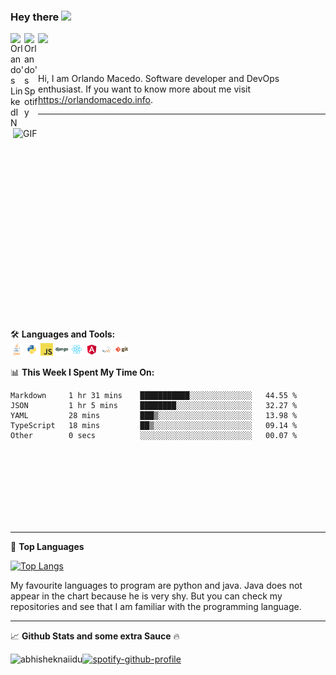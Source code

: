 <!--
**Orlando-pt/Orlando-pt** is a ✨ _special_ ✨ repository because its `README.md` (this file) appears on your GitHub profile.

Here are some ideas to get you started:

- 🔭 I’m currently working on ...
- 🌱 I’m currently learning ...
- 👯 I’m looking to collaborate on ...
- 🤔 I’m looking for help with ...
- 💬 Ask me about ...
- 📫 How to reach me: ...
- 😄 Pronouns: ...
- ⚡ Fun fact: ...
-->
### Hey there <img src="https://media.giphy.com/media/hvRJCLFzcasrR4ia7z/giphy.gif" width="25px">
<a href="https://www.linkedin.com/in/orlando-macedo-983201187/">
  <img align="left" alt="Orlando's LinkedIN" width="22px" src="https://raw.githubusercontent.com/peterthehan/peterthehan/master/assets/linkedin.svg" />
</a>
<a href="https://open.spotify.com/user/21gakyr6iiadj2vmiqikdg6cy?si=9e20e3d90c2f4393">
  <img align="left" alt="Orlando's Spotify" width="22px" src="https://raw.githubusercontent.com/peterthehan/peterthehan/master/assets/spotify.svg" />
</a>

![](https://visitor-badge.glitch.me/badge?page_id=Orlandopt.Orlandopt)

<br />

Hi, I am Orlando Macedo. Software developer and DevOps enthusiast. If you want to know more about me visit https://orlandomacedo.info.

---

  <img align="right" alt="GIF" src="https://github.com/abhisheknaiidu/abhisheknaiidu/blob/master/code.gif?raw=true" width="500" height="320" />

🛠️ **Languages and Tools:**  
<code><img height="20" src="https://raw.githubusercontent.com/github/explore/80688e429a7d4ef2fca1e82350fe8e3517d3494d/topics/java/java.png"></code>
<code><img height="20" src="https://raw.githubusercontent.com/github/explore/80688e429a7d4ef2fca1e82350fe8e3517d3494d/topics/python/python.png"></code>
<code><img height="20" src="https://raw.githubusercontent.com/github/explore/80688e429a7d4ef2fca1e82350fe8e3517d3494d/topics/javascript/javascript.png"></code>
<code><img height="20" src="https://raw.githubusercontent.com/github/explore/80688e429a7d4ef2fca1e82350fe8e3517d3494d/topics/django/django.png"></code>
<code><img height="20" src="https://raw.githubusercontent.com/github/explore/80688e429a7d4ef2fca1e82350fe8e3517d3494d/topics/react/react.png"></code>
<code><img height="20" src="https://raw.githubusercontent.com/github/explore/80688e429a7d4ef2fca1e82350fe8e3517d3494d/topics/angular/angular.png"></code>
<code><img height="20" src="https://raw.githubusercontent.com/github/explore/80688e429a7d4ef2fca1e82350fe8e3517d3494d/topics/mysql/mysql.png"></code>
<code><img height="20" src="https://raw.githubusercontent.com/github/explore/80688e429a7d4ef2fca1e82350fe8e3517d3494d/topics/git/git.png"></code>

📊 **This Week I Spent My Time On:**
<!--START_SECTION:waka-->

```text
Markdown     1 hr 31 mins    ███████████░░░░░░░░░░░░░░   44.55 %
JSON         1 hr 5 mins     ████████░░░░░░░░░░░░░░░░░   32.27 %
YAML         28 mins         ███▒░░░░░░░░░░░░░░░░░░░░░   13.98 %
TypeScript   18 mins         ██▒░░░░░░░░░░░░░░░░░░░░░░   09.14 %
Other        0 secs          ░░░░░░░░░░░░░░░░░░░░░░░░░   00.07 %
```

<!--END_SECTION:waka-->

<br />
<br />
<br />
<br />
<br />
<br />
<br />

--- 

💜 **Top Languages**
<div>

[![Top Langs](https://github-readme-stats.vercel.app/api/top-langs/?username=Orlando-pt&hide=html,css&layout=compact)](https://github.com/anuraghazra/github-readme-stats)
  
My favourite languages to program are python and java. Java does not appear in the chart because he is very shy. But you can check my repositories and see that I am familiar with the programming language.
  
</div>

---

📈 **Github Stats and some extra Sauce** 🔥
  
<img align="left" src="https://github-readme-stats.vercel.app/api?username=Orlando-pt&show_icons=true&theme=gotham" alt="abhisheknaiidu" />

[![spotify-github-profile](https://spotify-github-profile.vercel.app/api/view?uid=21gakyr6iiadj2vmiqikdg6cy&cover_image=true&theme=default)](https://github.com/kittinan/spotify-github-profile)
